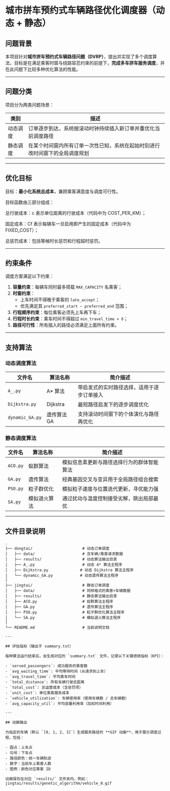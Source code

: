 # 城市拼车预约式车辆路径优化调度器（动态 + 静态）

##  问题背景

本项目针对**城市拼车预约式车辆路径问题（DVRP）**，提出并实现了多个调度算法，目标是在满足乘客时窗与绕路容忍约束的前提下，**完成多车拼车服务调度**，并在此问题下比较多种优化算法的性能。

---

## 问题分类

项目分为两类问题场景：

| 类别       | 描述                                                                 |
|------------|--------------------------------------------------------------------- |
| 动态调度    | 订单逐步到达，系统按滚动时钟持续插入新订单并重优化当前调度路径              |
| 静态调度    | 在某个时间窗内所有订单一次性已知，系统在起始时刻进行改时间窗下的全局调度规划  |

---


## 优化目标

目标：**最小化系统总成本**，兼顾乘客满意度与调度可行性。

目标函数由三部分组成：

总行驶成本：c 表示单位距离的行驶成本（代码中为 COST_PER_KM）；

固定成本：Cf 表示每辆车一旦启用即产生的固定成本（代码中为 FIXED_COST）；

总惩罚成本：包括等候时长惩罚和行程超时惩罚。

---

## 约束条件

调度方案满足以下约束：

1. **容量约束**：每辆车同时最多搭载 `MAX_CAPACITY` 名乘客；
2. **时窗约束**：
   - 上车时间不得晚于乘客的 `late_accept`；
   - 优先满足其 `preferred_start ~ preferred_end` 范围；
3. **行程顺序约束**：每位乘客必须先上车再下车；
4. **行程时长约束**：乘车时间不得超过 `min_travel_time × δ`；
5. **路径可行性**：所有插入的路径必须满足上面所有约束。

---

## 支持算法
### 动态调度算法
| 文件名             | 算法名称     | 简介描述                  |
| --------------- | -------- | --------------------- |
| `A_.py`         | A\* 算法   | 带启发式的实时路径选择，适用于逐步订单接入 |
| `Dijkstra.py`   | Dijkstra | 最短路径启发下的逐步调度优化        |
| `dynamic_GA.py` | 遗传算法 GA  | 支持滚动时间窗下的个体演化与路径再优化   |
### 静态调度算法
| 文件名      | 算法名称   | 简介描述                  |
| -------- | ------ | --------------------- |
| `ACO.py` | 蚁群算法   | 模拟信息素更新与路径选择行为的群体智能算法 |
| `GA.py`  | 遗传算法   | 经典基因交叉与变异用于全局路径组合搜索   |
| `PSO.py` | 粒子群优化  | 模拟粒子速度与位置迭代更新，寻优能力强   |
| `SA.py`  | 模拟退火算法 | 通过扰动与温度控制接受劣解，跳出局部最优  |

---

## 文件目录说明
```plaintext
.
├── dongtai/                      # 动态订单调度
│   ├── data/                     # 含车辆/乘客请求数据
│   ├── results/                  # 动态算法输出目录
│   ├── A_.py                     # 动态 A* 算法主程序
│   ├── Dijkstra.py              # 动态 Dijkstra 算法主程序
│   └── dynamic_GA.py            # 动态遗传算法主程序
│
├── jingtai/                      # 静态订单调度
│   ├── data/                     # 同样格式的乘客+车辆数据
│   ├── results/                  # 静态算法输出目录
│   ├── ACO.py                    # 蚁群算法主程序
│   ├── GA.py                     # 遗传算法主程序
│   ├── PSO.py                    # 粒子群优化算法主程序
│   └── SA.py                     # 模拟退火算法主程序
│
└── README.md                     # 当前说明文档

---

## 评估指标（输出于 summary.txt）

每种算法运行结束后，会生成对应的 `summary.txt` 文件，记录以下关键绩效指标（KPI）：

- `served_passengers`: 成功服务的乘客数  
- `avg_waiting_time`: 平均等待时间（从请求到上车）  
- `avg_travel_time`: 平均乘车时间  
- `total_distance`: 所有车辆行驶总距离  
- `total_cost`: 总运营成本（含惩罚项）  
- `unit_cost`: 单位乘客服务成本  
- `vehicle_utilization`: 车辆使用率（使用车辆数 / 总车辆数）  
- `avg_capacity_util`: 平均容量利用率（加权时间利用）  

---

## 动画输出

为指定的车辆（默认 `[0, 1, 2, 3]`）生成服务路径的 **GIF 动画**，用于展示调度过程，包括：

- 圆点：上车点
- 勾号：下车点
- 路径颜色：统一车辆轨迹
- 数字：当前车上乘客人数
- 图例：颜色对应乘客 ID

动画保存在对应 `results/` 文件夹内，例如：
jingtai/results/genetic_algorithm/vehicle_0.gif



